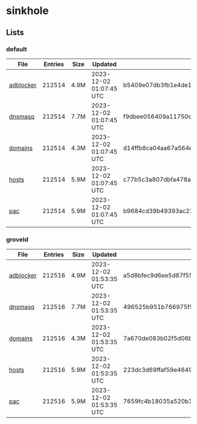 # sinkhole

## Lists

### default

|File|Entries|Size|Updated|Hash|
|-|-|-|-|-|
|[adblocker](https://raw.githubusercontent.com/groveld/sinkhole/lists/default/adblocker.txt)|212514|4.9M|2023-12-02 01:07:45 UTC|b5409e07db3fb1e4de10d9c6fa13df56d1339cfe903b9641956632bca43cab74|
|[dnsmasq](https://raw.githubusercontent.com/groveld/sinkhole/lists/default/dnsmasq.txt)|212514|7.7M|2023-12-02 01:07:45 UTC|f9dbee056409a11750ccc3e292940f32589cfdef74d417a76ba0d460298f9b0c|
|[domains](https://raw.githubusercontent.com/groveld/sinkhole/lists/default/domains.txt)|212514|4.3M|2023-12-02 01:07:45 UTC|d14ffb8ca04aa67a564e241f7d33bc1acaff8e23ff9e044346b5d923e920c5f3|
|[hosts](https://raw.githubusercontent.com/groveld/sinkhole/lists/default/hosts.txt)|212514|5.9M|2023-12-02 01:07:45 UTC|c77b5c3a807dbfa478ac4483727a953442a0ad8873962b731e1f3c2180205c48|
|[pac](https://raw.githubusercontent.com/groveld/sinkhole/lists/default/pac.txt)|212514|5.9M|2023-12-02 01:07:45 UTC|b9684cd39b49393ac23566a69ab04d6b82dddc90271c24df35c5d4a9635b8a16|

### groveld

|File|Entries|Size|Updated|Hash|
|-|-|-|-|-|
|[adblocker](https://raw.githubusercontent.com/groveld/sinkhole/lists/groveld/adblocker.txt)|212516|4.9M|2023-12-02 01:53:35 UTC|a5d8bfec9d6ee5d87f555cecc2ed97b1007fe7dc240d347b6e8636622adb4a2f|
|[dnsmasq](https://raw.githubusercontent.com/groveld/sinkhole/lists/groveld/dnsmasq.txt)|212516|7.7M|2023-12-02 01:53:35 UTC|496525b951b766975f5ee7a1265c83bada67c0a06cc287c59098f4e9adb4bfab|
|[domains](https://raw.githubusercontent.com/groveld/sinkhole/lists/groveld/domains.txt)|212516|4.3M|2023-12-02 01:53:35 UTC|7a670de083b02f5d06b3ee47d2dec4bf0d05211b99fb58af0b0340f42d5db21d|
|[hosts](https://raw.githubusercontent.com/groveld/sinkhole/lists/groveld/hosts.txt)|212516|5.9M|2023-12-02 01:53:35 UTC|223dc3d69ffaf59e4649181c9ae1b24627d0d67b9ce83ad7b4281f1638b95d5c|
|[pac](https://raw.githubusercontent.com/groveld/sinkhole/lists/groveld/pac.txt)|212516|5.9M|2023-12-02 01:53:35 UTC|7659fc4b18035a520b3a2bd0e1b2cd1368dc691787e455e11d6721b5fa080524|
